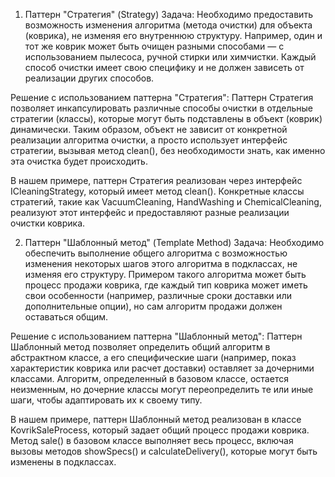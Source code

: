 1. Паттерн "Стратегия" (Strategy)
Задача:
Необходимо предоставить возможность изменения алгоритма (метода очистки) для объекта (коврика), не изменяя его внутреннюю структуру. Например, один и тот же коврик может быть очищен разными способами — с использованием пылесоса, ручной стирки или химчистки. Каждый способ очистки имеет свою специфику и не должен зависеть от реализации других способов.

Решение с использованием паттерна "Стратегия":
Паттерн Стратегия позволяет инкапсулировать различные способы очистки в отдельные стратегии (классы), которые могут быть подставлены в объект (коврик) динамически. Таким образом, объект не зависит от конкретной реализации алгоритма очистки, а просто использует интерфейс стратегии, вызывая метод clean(), без необходимости знать, как именно эта очистка будет происходить.

В нашем примере, паттерн Стратегия реализован через интерфейс ICleaningStrategy, который имеет метод clean(). Конкретные классы стратегий, такие как VacuumCleaning, HandWashing и ChemicalCleaning, реализуют этот интерфейс и предоставляют разные реализации очистки коврика.

2. Паттерн "Шаблонный метод" (Template Method)
Задача:
Необходимо обеспечить выполнение общего алгоритма с возможностью изменения некоторых шагов этого алгоритма в подклассах, не изменяя его структуру. Примером такого алгоритма может быть процесс продажи коврика, где каждый тип коврика может иметь свои особенности (например, различные сроки доставки или дополнительные опции), но сам алгоритм продажи должен оставаться общим.

Решение с использованием паттерна "Шаблонный метод":
Паттерн Шаблонный метод позволяет определить общий алгоритм в абстрактном классе, а его специфические шаги (например, показ характеристик коврика или расчет доставки) оставляет за дочерними классами. Алгоритм, определенный в базовом классе, остается неизменным, но дочерние классы могут переопределить те или иные шаги, чтобы адаптировать их к своему типу.

В нашем примере, паттерн Шаблонный метод реализован в классе KovrikSaleProcess, который задает общий процесс продажи коврика. Метод sale() в базовом классе выполняет весь процесс, включая вызовы методов showSpecs() и calculateDelivery(), которые могут быть изменены в подклассах.
